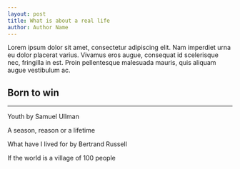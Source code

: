 ```yaml
---
layout: post
title: What is about a real life
author: Author Name
---
```


Lorem ipsum dolor sit amet, consectetur adipiscing elit. Nam imperdiet urna eu dolor placerat varius. Vivamus eros augue, consequat id scelerisque nec, fringilla in est. Proin pellentesque malesuada mauris, quis aliquam augue vestibulum ac. 

## Born to win
-----

Youth by  Samuel Ullman 

A season, reason or a lifetime

What have I lived for by  Bertrand Russell 

If the world is a village of 100 people



